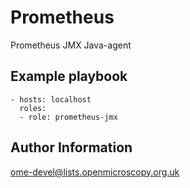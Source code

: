 Prometheus
==========

Prometheus JMX Java-agent


Example playbook
----------------

    - hosts: localhost
      roles:
      - role: prometheus-jmx


Author Information
------------------

ome-devel@lists.openmicroscopy.org.uk
